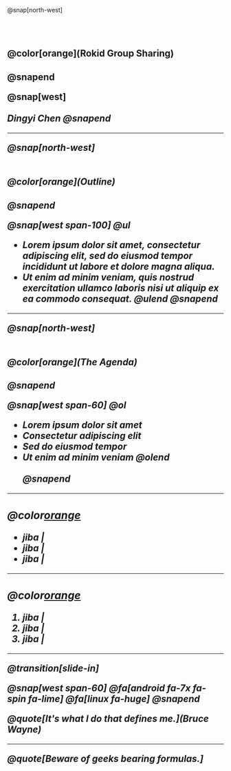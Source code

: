 @snap[north-west]
<br><br><br><br>
<h2>@color[orange](Rokid Group Sharing)<h2>
@snapend

@snap[west]
<br><br>
<i>Dingyi Chen<i>
@snapend

---

@snap[north-west]
<br><br>
<h4>@color[orange](Outline)<h4>
@snapend

@snap[west span-100]
@ul[](false)
- Lorem ipsum dolor sit amet, consectetur adipiscing elit, sed do eiusmod tempor incididunt ut labore et dolore magna aliqua.
- Ut enim ad minim veniam, quis nostrud exercitation ullamco laboris nisi ut aliquip ex ea commodo consequat.
@ulend
@snapend

---

@snap[north-west]
<br><br>
<h4>@color[orange](The Agenda)<h4>
@snapend

@snap[west span-60]
@ol[](false)
- Lorem ipsum dolor sit amet
- Consectetur adipiscing elit
- Sed do eiusmod tempor
- Ut enim ad minim veniam
@olend
<br><br>
@snapend

---

### @color[orange](juejue)

- jiba |
- jiba |
- jiba |

---

### @color[orange](fuck)

1. jiba | 
1. jiba |
1. jiba |

---
@transition[slide-in]

@snap[west span-60]
@fa[android fa-7x fa-spin fa-lime]
@fa[linux fa-huge]
@snapend

@quote[It's what I do that defines me.](Bruce Wayne)

---

@quote[Beware of geeks bearing formulas.]


